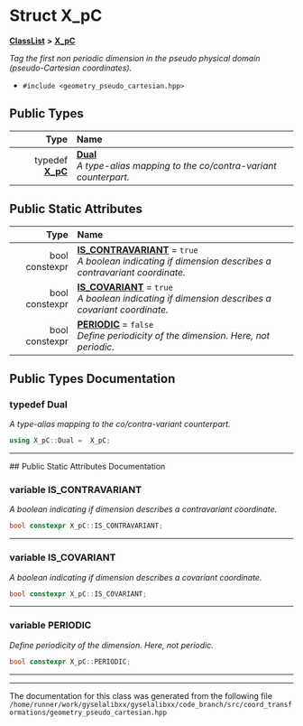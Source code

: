 

# Struct X\_pC



[**ClassList**](annotated.md) **>** [**X\_pC**](structX__pC.md)



_Tag the first non periodic dimension in the pseudo physical domain (pseudo-Cartesian coordinates)._ 

* `#include <geometry_pseudo_cartesian.hpp>`

















## Public Types

| Type | Name |
| ---: | :--- |
| typedef [**X\_pC**](structX__pC.md) | [**Dual**](#typedef-dual)  <br>_A type-alias mapping to the co/contra-variant counterpart._  |






## Public Static Attributes

| Type | Name |
| ---: | :--- |
|  bool constexpr | [**IS\_CONTRAVARIANT**](#variable-is_contravariant)   = `true`<br>_A boolean indicating if dimension describes a contravariant coordinate._  |
|  bool constexpr | [**IS\_COVARIANT**](#variable-is_covariant)   = `true`<br>_A boolean indicating if dimension describes a covariant coordinate._  |
|  bool constexpr | [**PERIODIC**](#variable-periodic)   = `false`<br>_Define periodicity of the dimension. Here, not periodic._  |










































## Public Types Documentation




### typedef Dual 

_A type-alias mapping to the co/contra-variant counterpart._ 
```C++
using X_pC::Dual =  X_pC;
```




<hr>
## Public Static Attributes Documentation




### variable IS\_CONTRAVARIANT 

_A boolean indicating if dimension describes a contravariant coordinate._ 
```C++
bool constexpr X_pC::IS_CONTRAVARIANT;
```




<hr>



### variable IS\_COVARIANT 

_A boolean indicating if dimension describes a covariant coordinate._ 
```C++
bool constexpr X_pC::IS_COVARIANT;
```




<hr>



### variable PERIODIC 

_Define periodicity of the dimension. Here, not periodic._ 
```C++
bool constexpr X_pC::PERIODIC;
```




<hr>

------------------------------
The documentation for this class was generated from the following file `/home/runner/work/gyselalibxx/gyselalibxx/code_branch/src/coord_transformations/geometry_pseudo_cartesian.hpp`

